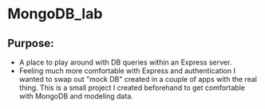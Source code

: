 # MongoDB_lab

## Purpose:
- A place to play around with DB queries within an Express server.
- Feeling much more comfortable with Express and authentication I wanted to swap out "mock DB" created in a couple of apps with the real thing. This is a small project I created beforehand to get comfortable with MongoDB and modeling data.
